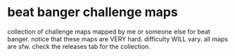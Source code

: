 # beat banger challenge maps
collection of challenge maps mapped by me or someone else for beat banger.
notice that these maps are VERY hard.
difficulty WILL vary.
all maps are sfw.
check the releases tab for the collection.
